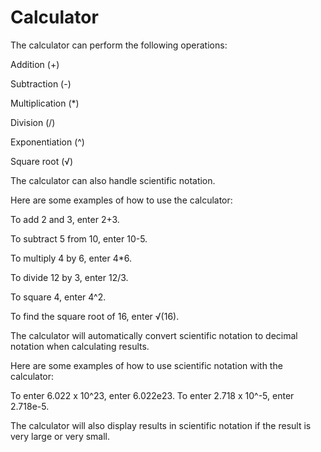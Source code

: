 # Calculator

The calculator can perform the following operations:

Addition (+)

Subtraction (-)

Multiplication (*)

Division (/)

Exponentiation (^)

Square root (√)

The calculator can also handle scientific notation.

Here are some examples of how to use the calculator:

To add 2 and 3, enter 2+3.

To subtract 5 from 10, enter 10-5.

To multiply 4 by 6, enter 4*6.

To divide 12 by 3, enter 12/3.

To square 4, enter 4^2.

To find the square root of 16, enter √(16).

The calculator will automatically convert scientific notation to decimal notation when calculating results.

Here are some examples of how to use scientific notation with the calculator:

To enter 6.022 x 10^23, enter 6.022e23.
To enter 2.718 x 10^-5, enter 2.718e-5.

The calculator will also display results in scientific notation if the result is very large or very small.
